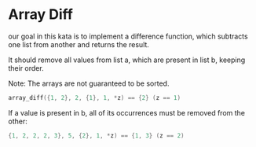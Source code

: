# Array Diff

our goal in this kata is to implement a difference function, which subtracts one list from another and returns the result.

It should remove all values from list a, which are present in list b, keeping their order.

Note: The arrays are not guaranteed to be sorted.

```go
array_diff({1, 2}, 2, {1}, 1, *z) == {2} (z == 1)
```

If a value is present in b, all of its occurrences must be removed from the other:

```go
{1, 2, 2, 2, 3}, 5, {2}, 1, *z) == {1, 3} (z == 2)
```
